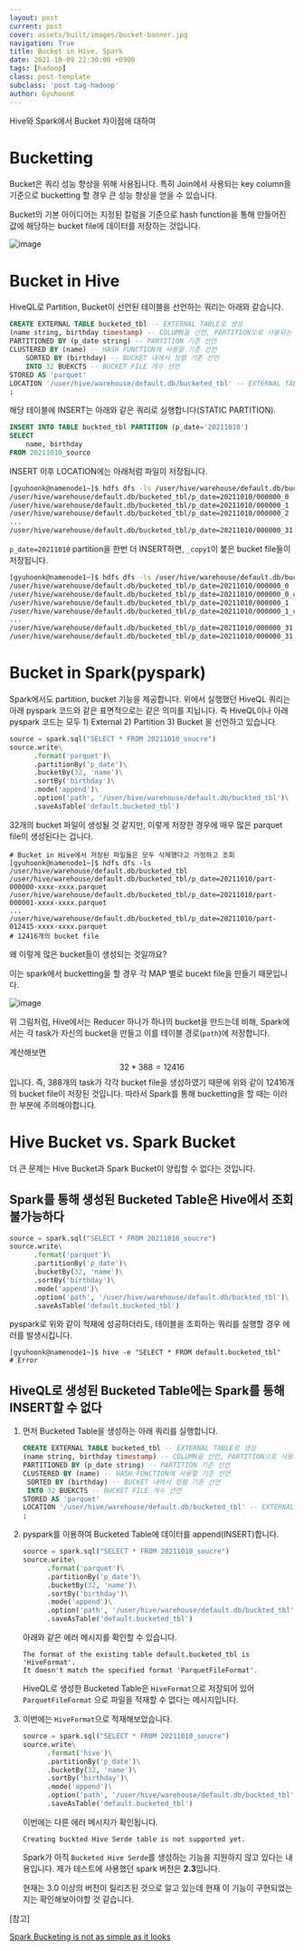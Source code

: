 ```yaml
---
layout: post
current: post
cover: assets/built/images/bucket-banner.jpg
navigation: True
title: Bucket in Hive, Spark
date: 2021-10-09 22:30:00 +0900
tags: [hadoop]
class: post-template
subclass: 'post tag-hadoop'
author: GyuhoonK
---
```


Hive와 Spark에서 Bucket 차이점에 대하여

# Bucketting

Bucket은 쿼리 성능 향상을 위해 사용됩니다. 특히 Join에서 사용되는 key column을 기준으로 bucketting 할 경우 큰 성능 향상을 얻을 수 있습니다.

Bucket의 기본 아이디어는 지정된 칼럼을 기준으로 hash function을 통해 만들어진 값에 해당하는 bucket file에 데이터를 저장하는 것입니다.

![image](../../assets/built/images/bucketing-in-hive.png)





# Bucket in Hive

HiveQL로 Partition, Bucket이 선언된 테이블을 선언하는 쿼리는 아래와 같습니다.

```sql
CREATE EXTERNAL TABLE bucketed_tbl -- EXTERNAL TABLE로 생성
(name string, birthday timestamp) -- COLUMN을 선언, PARTITION으로 사용되는 COLUMN은 제외함
PARTITIONED BY (p_date string) -- PARTITION 기준 선언
CLUSTERED BY (name) -- HASH FUNCTION에 사용할 기준 선언
	SORTED BY (birthday) -- BUCKET 내에서 정렬 기준 선언
	INTO 32 BUEKCTS -- BUCKET FILE 개수 선언
STORED AS 'parquet'
LOCATION '/user/hive/warehouse/default.db/bucketed_tbl' -- EXTERNAL TABLE의 저장 위치
;
```

해당 테이블에 INSERT는 아래와 같은 쿼리로 실행합니다(STATIC PARTITION).

```sql
INSERT INTO TABLE buckted_tbl PARTITION (p_date='20211010')
SELECT 
	name, birthday
FROM 20211010_source
```

INSERT 이후 LOCATION에는 아래처럼 파일이 저장됩니다.

```sh
[gyuhoonk@namenode1~]$ hdfs dfs -ls /user/hive/warehouse/default.db/bucketed_tbl
/user/hive/warehouse/default.db/bucketed_tbl/p_date=20211010/000000_0
/user/hive/warehouse/default.db/bucketed_tbl/p_date=20211010/000000_1
/user/hive/warehouse/default.db/bucketed_tbl/p_date=20211010/000000_2
...
/user/hive/warehouse/default.db/bucketed_tbl/p_date=20211010/000000_31
```

`p_date=20211010` partition을 한번 더 INSERT하면, `_copy1`이 붙은 bucket file들이 저장됩니다.

```sh
[gyuhoonk@namenode1~]$ hdfs dfs -ls /user/hive/warehouse/default.db/bucketed_tbl
/user/hive/warehouse/default.db/bucketed_tbl/p_date=20211010/000000_0
/user/hive/warehouse/default.db/bucketed_tbl/p_date=20211010/000000_0_copy_1
/user/hive/warehouse/default.db/bucketed_tbl/p_date=20211010/000000_1
/user/hive/warehouse/default.db/bucketed_tbl/p_date=20211010/000000_1_copy_1
...
/user/hive/warehouse/default.db/bucketed_tbl/p_date=20211010/000000_31
/user/hive/warehouse/default.db/bucketed_tbl/p_date=20211010/000000_31_copy_1
```



# Bucket in Spark(pyspark)

Spark에서도 partition, bucket 기능을 제공합니다. 위에서 실행했던 HiveQL 쿼리는 아래 pyspark 코드와 같은 표면적으로는 같은 의미를 지닙니다. 즉 HiveQL이나 아래 pyspark 코드는 모두 1) External 2) Partition 3) Bucket 을 선언하고 있습니다.

```python
source = spark.sql("SELECT * FROM 20211010_soucre")
source.write\
      .format('parquet')\
      .partitionBy('p_date')\
      .bucketBy(32, 'name')\
      .sortBy('birthday')\
      .mode('append')\
      .option('path', '/user/hive/warehouse/default.db/buckted_tbl')\
      .saveAsTable('default.bucketed_tbl')
```

32개의 bucket 파일이 생성될 것 같지만, 이렇게 저장한 경우에 매우 많은 parquet file이 생성된다는 겁니다.

```shell
# Bucket in Hive에서 저장된 파일들은 모두 삭제했다고 가정하고 조회
[gyuhoonk@namenode1~]$ hdfs dfs -ls /user/hive/warehouse/default.db/bucketed_tbl
/user/hive/warehouse/default.db/bucketed_tbl/p_date=20211010/part-000000-xxxx-xxxx.parquet
/user/hive/warehouse/default.db/bucketed_tbl/p_date=20211010/part-000001-xxxx-xxxx.parquet
...
/user/hive/warehouse/default.db/bucketed_tbl/p_date=20211010/part-012415-xxxx-xxxx.parquet
# 12416개의 bucket file
```

왜 이렇게 많은 bucket들이 생성되는 것일까요? 

이는 spark에서 bucketting을 할 경우 각 MAP 별로 bucekt file을 만들기 때문입니다.

![image](../../assets/built/images/hive-spark-bucket.png)

위 그림처럼, Hive에서는 Reducer 하나가 하나의 bucket을 만드는데 비해, Spark에서는 각 task가 자신의 bucket을 만들고 이를 테이블 경로(`path`)에 저장합니다.

계산해보면 $$32 * 388 = 12416$$입니다. 즉, 388개의 task가 각각 bucket file을 생성하였기 때문에 위와 같이 12416개의 bucket file이 저장된 것입니다. 따라서 Spark를 통해 bucketting을 할 때는 이러한 부분에 주의해야합니다.



#  Hive Bucket vs. Spark Bucket

더 큰 문제는 Hive Bucket과 Spark Bucket이 양립할 수 없다는 것입니다.

## Spark를 통해 생성된 Bucketed Table은 Hive에서 조회 불가능하다

```python
source = spark.sql("SELECT * FROM 20211010_soucre")
source.write\
      .format('parquet')\
      .partitionBy('p_date')\
      .bucketBy(32, 'name')\
      .sortBy('birthday')\
      .mode('append')\
      .option('path', '/user/hive/warehouse/default.db/buckted_tbl')\
      .saveAsTable('default.bucketed_tbl')
```

pyspark로 위와 같이 적재에 성공하더라도, 테이블을 조회하는 쿼리를 실행할 경우 에러를 발생시킵니다.

```shell
[gyuhoonk@namenode1~]$ hive -e "SELECT * FROM default.bucketed_tbl"
# Error
```



## HiveQL로 생성된 Bucketed Table에는 Spark를 통해 INSERT할 수 없다

1. 먼저 Bucketed Table을 생성하는 아래 쿼리를 실행합니다.

   ```sql
   CREATE EXTERNAL TABLE bucketed_tbl -- EXTERNAL TABLE로 생성
   (name string, birthday timestamp) -- COLUMN을 선언, PARTITION으로 사용되는 COLUMN은 제외함
   PARTITIONED BY (p_date string) -- PARTITION 기준 선언
   CLUSTERED BY (name) -- HASH FUNCTION에 사용할 기준 선언
   	SORTED BY (birthday) -- BUCKET 내에서 정렬 기준 선언
   	INTO 32 BUEKCTS -- BUCKET FILE 개수 선언
   STORED AS 'parquet'
   LOCATION '/user/hive/warehouse/default.db/bucketed_tbl' -- EXTERNAL TABLE의 저장 위치
   ;
   ```
   
2. pyspark를 이용하여 Bucketed Table에 데이터를 append(INSERT)합니다.

   ```python
   source = spark.sql("SELECT * FROM 20211010_soucre")
   source.write\
         .format('parquet')\
         .partitionBy('p_date')\
         .bucketBy(32, 'name')\
         .sortBy('birthday')\
         .mode('append')\
         .option('path', '/user/hive/warehouse/default.db/buckted_tbl')\
         .saveAsTable('default.bucketed_tbl')
   ```

   아래와 같은 에러 메시지를 확인할 수 있습니다.

   ```
   The format of the existing table default.bucketed_tbl is 'HiveFormat'.
   It doesn't match the specified format 'ParquetFileFormat'.
   ```

   HiveQL로 생성한 Bucketed Table은 `HiveFormat`으로 저장되어 있어 `ParquetFileFormat` 으로 파일을 적재할 수 없다는 메시지입니다.

3. 이번에는 `HiveFormat`으로 적재해보았습니다.

   ```python
   source = spark.sql("SELECT * FROM 20211010_soucre")
   source.write\
         .format('hive')\
         .partitionBy('p_date')\
         .bucketBy(32, 'name')\
         .sortBy('birthday')\
         .mode('append')\
         .option('path', '/user/hive/warehouse/default.db/buckted_tbl')\
         .saveAsTable('default.bucketed_tbl')
   ```

   이번에는 다른 에러 메시지가 확인됩니다.

   ```
   Creating buckted Hive Serde table is not supported yet.
   ```

   Spark가 아직 `Bucketed Hive Serde`를 생성하는 기능을 지원하지 않고 있다는 내용입니다. 제가 테스트에 사용했던 spark 버전은 **2.3**입니다.

   현재는 3.0 이상의 버전이 릴리즈된 것으로 알고 있는데 현재 이 기능이 구현되었는지는 확인해보아야할 것 같습니다.

[참고]

[Spark Bucketing is not as simple as it looks](https://medium.com/analytics-vidhya/spark-bucketing-is-not-as-simple-as-it-looks-c74f105f4af0)
